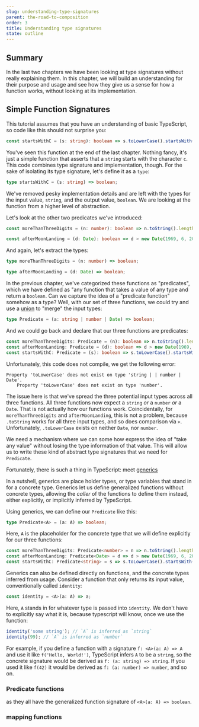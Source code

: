 ```yaml
---
slug: understanding-type-signatures
parent: the-road-to-composition
order: 3
title: Understanding type signatures
state: outline
---
```


## Summary

In the last two chapters we have been looking at type signatures without really
explaining them. In this chapter, we will build an understanding for their
purpose and usage and see how they give us a sense for how a function
works, without looking at its implementation.

## Simple Function Signatures

This tutorial assumes that you have an understanding of basic TypeScript,
so code like this should not surprise you:

```typescript
const startsWithC = (s: string): boolean => s.toLowerCase().startsWith('c');
```

You've seen this function at the end of the last chapter.  Nothing fancy, it's
just a simple function that asserts that a `string` starts with the character
`c`. This code combines type signature and implementation, though. For the sake
of isolating its type signature, let's define it as a `type`:

```typescript
type startsWithC = (s: string) => boolean;
```

We've removed pesky implementation details and are left with the types for the
input value, `string`, and the output value, `boolean`. We are looking at the
function from a higher level of abstraction.

Let's look at the other two predicates we've introduced:

```typescript
const moreThanThreeDigits = (n: number): boolean => n.toString().length > 3;

const afterMoonLanding = (d: Date): boolean => d > new Date(1969, 6, 20);
```

And again, let's extract the types:

```typescript
type moreThanThreeDigits = (n: number) => boolean;

type afterMoonLanding = (d: Date) => boolean;
```

In the previous chapter, we've categorized these functions as "predicates",
which we have defined as "any function that takes a value of any type and
return a `boolean`. Can we capture the idea of a "predicate function" somehow
as a type? Well, with our set of three functions, we could try and use a
[union](https://www.typescriptlang.org/docs/handbook/advanced-types.html#union-types)
to "merge" the input types:

```typescript
type Predicate = (a: string | number | Date) => boolean;
```

And we could go back and declare that our three functions are predicates:

```typescript
const moreThanThreeDigits: Predicate = (n): boolean => n.toString().length > 3;
const afterMoonLanding: Predicate = (d): boolean => d > new Date(1969, 6, 20);
const startsWithC: Predicate = (s): boolean => s.toLowerCase().startsWith('c');
```

Unfortunately, this code does not compile, we get the following error:

```
Property 'toLowerCase' does not exist on type 'string | | number | Date'.
    Property 'toLowerCase' does not exist on type 'number'.
```

The issue here is that we've spread the three potential input types across all
three functions.  All three functions now expect a `string` _or_ a `number`
_or_ a `Date`. That is not actually how our functions work. Coincidentally, for
`moreThanThreeDigits` and `afterMoonLanding`, this is not a problem, because
`.toString` works for all three input types, and so does comparison via `>`.
Unfortunately, `.toLowerCase` exists on neither `Date`, nor `number`.

We need a mechanism where we can some how express the idea of "take any value"
without losing the type information of that value. This will allow us to write
these kind of abstract type signatures that we need for `Predicate`.

Fortunately, there is such a thing in TypeScript: meet [generics](http://www.typescriptlang.org/docs/handbook/generics.html)

In a nutshell, generics are place holder types, or type variables that stand in
for a concrete type. Generics let us define generalized functions without
concrete types, allowing the _caller_ of the functions to define them
instead, either explicitly, or implicitly inferred by TypeScript.

Using generics, we can define our `Predicate` like this:

```typescript
type Predicate<A> = (a: A) => boolean;
```

Here, `A` is the placeholder for the concrete type that we will define
explicitly for our three functions:

```typescript
const moreThanThreeDigits: Predicate<number> = n => n.toString().length > 3;
const afterMoonLanding: Predicate<Date> = d => d > new Date(1969, 6, 20);
const startsWithC: Predicate<string> = s => s.toLowerCase().startsWith('c');
```

Generics can also be defined directly on functions, and the concrete types
inferred from usage. Consider a function that only returns its input value,
conventionally called `identity`:

```typescript
const identity = <A>(a: A) => a;
```

Here, `A` stands in for whatever type is passed into `identity`. We don't have
to explicitly say what it is, because typescript will know, once we use the
function:

```typescript
identity('some string'); // `A` is inferred as `string`
identity(99); // `A` is inferred as `number`
```

For example, if you define a
function with a signature `f: <A>(a: A) => A` and use it like `f('Hello,
World!')`, TypeScript infers `A` to be a `string`, so the concrete signature
would be derived as `f: (a: string) => string`. If you used it like `f(42)` it
would be derived as `f: (a: number) => number`, and so on.

### Predicate functions

as they all have the generalized function signature of `<A>(a: A) => boolean`.

### mapping functions
